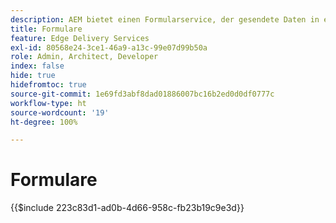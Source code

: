 ```yaml
---
description: AEM bietet einen Formularservice, der gesendete Daten in ein Microsoft Excel- oder Google Sheets-Dokument aufnimmt.
title: Formulare
feature: Edge Delivery Services
exl-id: 80568e24-3ce1-46a9-a13c-99e07d99b50a
role: Admin, Architect, Developer
index: false
hide: true
hidefromtoc: true
source-git-commit: 1e69fd3abf8dad01886007bc16b2ed0d0df0777c
workflow-type: ht
source-wordcount: '19'
ht-degree: 100%

---
```


# Formulare

{{$include 223c83d1-ad0b-4d66-958c-fb23b19c9e3d}}
